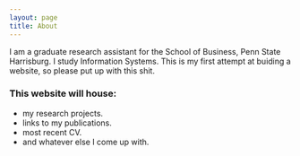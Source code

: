 ```yaml
---
layout: page
title: About
---
```


I am a graduate research assistant for the School of Business, Penn State Harrisburg. I study Information Systems. This is my first attempt at buiding a website, so please put up with this shit.

### This website will house:
- my research projects.
- links to my publications.
- most recent CV.
- and whatever else I come up with.
